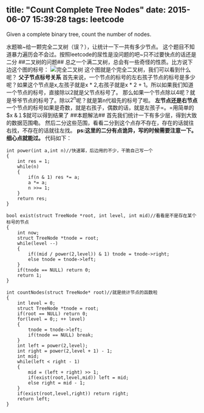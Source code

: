 title: "Count Complete Tree Nodes"
date: 2015-06-07 15:39:28
tags: leetcode
---
Given a complete binary tree, count the number of nodes.
<!--more-->
水题嘛~给一颗完全二叉树（误？），让统计一下一共有多少节点。
这个题目不知道暴力遍历会不会过。按照leetcode的尿性是没问题的吧~只不过要快点的话还是二分
##二叉树的问题##
总之一个满二叉树，总会有一些奇怪的性质。比方说下边这个图的标号：
![完全二叉树](/image/20150607154352.png)
这个图就是个完全二叉树，我们可以看到什么呢？
**父子节点标号关系**
首先来说，一个节点的标号的左右孩子节点的标号是多少呢？如果这个节点是x,左孩子就是x * 2,右孩子就是x * 2 + 1。所以如果我们知道一个节点的标号，直接除以2就是父节点标号了。
那么如果一个节点除以4呢？就是爷爷节点的标号了。除以$2^n$呢？就是第n代祖先的标号了啦。
**左节点还是右节点**
一个节点的标号如果是奇数，就是右孩子，偶数的话，就是左孩子=。=用简单的$x &１$就可以得到结果了
##本题解法##
首先我们统计一下有多少层，得到大致的数据范围嘞。
然后二分这些范围，看看二分到这个点存不存在，存在的话就往右找，不存在的话就往左找。
**ps:这里的二分有点诡异，写的时候需要注意一下。细心点就能过。**
代码如下：
```
int power(int a,int n)//快速幂，后边用的不少，干脆自己写一个
{
    int res = 1;
    while(n)
    {
        if(n & 1) res *= a;
        a *= a;
        n >>= 1;
    }
    return res;
}

bool exist(struct TreeNode *root, int level, int mid)//看看是不是存在某个标号的节点
{
    int now;
    struct TreeNode *tnode = root;
    while(level --)
    {
        if((mid / power(2,level)) & 1) tnode = tnode->right;
        else tnode = tnode->left;
    }
    if(tnode == NULL) return 0;
    return 1;
}

int countNodes(struct TreeNode* root)//就是统计节点的函数啦
{
    int level = 0;
    struct TreeNode *tnode = root;
    if(root == NULL) return 0;
    for(level = 0;; ++ level)
    {
        tnode = tnode->left;
        if(tnode == NULL) break;
    }
    int left = power(2,level);
    int right = power(2,level + 1) - 1;
    int mid;
    while(left < right - 1)
    {
        mid = (left + right) >> 1;
        if(exist(root,level,mid)) left = mid;
        else right = mid - 1;
    }
    if(exist(root,level,right)) return right;
    return left;
}
```